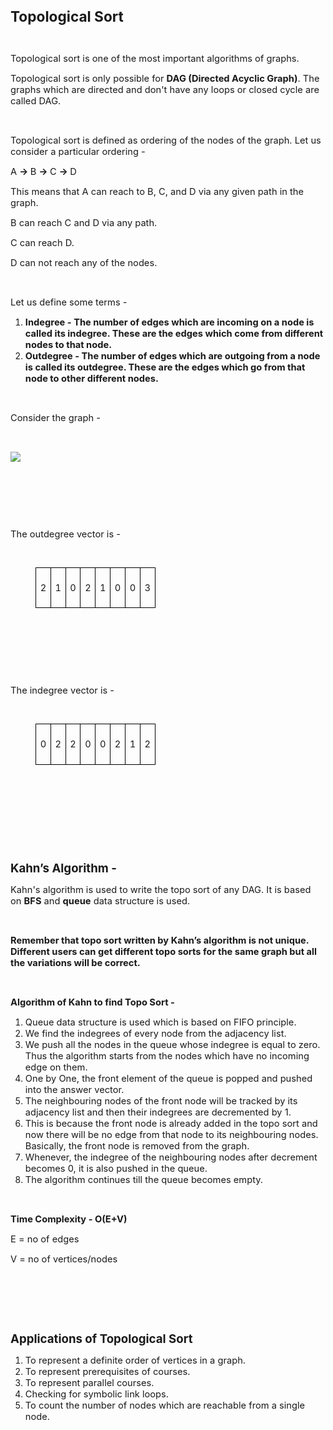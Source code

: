 <div _ngcontent-serverapp-c318="" class="body-text p-24"><p><span style="font-size:17pt;"><strong>Topological Sort</strong></span></p><p>&nbsp;</p><p><span style="font-size:11pt;">Topological sort is one of the most important algorithms of graphs.&nbsp;</span></p><p><span style="font-size:11pt;">Topological sort is only possible for&nbsp;<strong>DAG (Directed Acyclic Graph)</strong>. The graphs which are directed and don't have any loops or closed cycle are called DAG.</span></p><p>&nbsp;</p><p><span style="font-size:11pt;">Topological sort is defined as ordering of the nodes of the graph. Let us consider a particular ordering -&nbsp;</span></p><p><span style="font-size:11pt;">A&nbsp;<strong>→&nbsp;</strong>B&nbsp;<strong>→&nbsp;</strong>C&nbsp;<strong>→&nbsp;</strong>D</span></p><p><span style="font-size:11pt;">This means that A can reach to B, C, and D via any given path in the graph.</span></p><p><span style="font-size:11pt;">B can reach C and D via any path.</span></p><p><span style="font-size:11pt;">C can reach D.</span></p><p><span style="font-size:11pt;">D can not reach any of the nodes.</span></p><p>&nbsp;</p><p><span style="font-size:11pt;">Let us define some terms -&nbsp;</span></p><ol><li><span style="font-size:11pt;"><strong>Indegree -&nbsp;The number of edges which are&nbsp;incoming on a node is called its indegree. These are the edges which come from different nodes to that node.</strong></span></li><li><span style="font-size:11pt;"><strong>Outdegree -&nbsp;The number of edges which are&nbsp;outgoing from a node is called its outdegree. These are the edges which go from that node to other different nodes.</strong></span></li></ol><p>&nbsp;</p><p><span style="font-size:11pt;">Consider the graph -&nbsp;</span></p><p>&nbsp;</p><p><img src="https://files.codingninjas.in/article_images/topological-sort-dsa-new-0-1702720250.webp"></p><p>&nbsp;</p><p>&nbsp;</p><p>&nbsp;</p><p><span style="font-size:11pt;">The outdegree vector is -&nbsp;</span></p><figure class="table" style="float:left;width:451.27559055118115pt;"><table class="ck-table-resized" style="width: 100%;"><colgroup><col style="width:12.5%;"><col style="width:12.5%;"><col style="width:12.5%;"><col style="width:12.5%;"><col style="width:12.5%;"><col style="width:12.5%;"><col style="width:12.5%;"><col style="width:12.5%;"></colgroup><tbody><tr><td style="border:1pt solid #000000;padding:5pt;vertical-align:top;"><p style="text-align:center;"><span style="font-size:11pt;">2</span></p></td><td style="border:1pt solid #000000;padding:5pt;vertical-align:top;"><p style="text-align:center;"><span style="font-size:11pt;">1</span></p></td><td style="border:1pt solid #000000;padding:5pt;vertical-align:top;"><p style="text-align:center;"><span style="font-size:11pt;">0</span></p></td><td style="border:1pt solid #000000;padding:5pt;vertical-align:top;"><p style="text-align:center;"><span style="font-size:11pt;">2</span></p></td><td style="border:1pt solid #000000;padding:5pt;vertical-align:top;"><p style="text-align:center;"><span style="font-size:11pt;">1</span></p></td><td style="border:1pt solid #000000;padding:5pt;vertical-align:top;"><p style="text-align:center;"><span style="font-size:11pt;">0</span></p></td><td style="border:1pt solid #000000;padding:5pt;vertical-align:top;"><p style="text-align:center;"><span style="font-size:11pt;">0</span></p></td><td style="border:1pt solid #000000;padding:5pt;vertical-align:top;"><p style="text-align:center;"><span style="font-size:11pt;">3</span></p></td></tr></tbody></table></figure><p>&nbsp;</p><p>&nbsp;</p><p>&nbsp;</p><p><span style="font-size:11pt;">The indegree vector is -&nbsp;</span></p><figure class="table" style="float:left;width:451.27559055118115pt;"><table class="ck-table-resized" style="width: 100%;"><colgroup><col style="width:12.5%;"><col style="width:12.5%;"><col style="width:12.5%;"><col style="width:12.5%;"><col style="width:12.5%;"><col style="width:12.5%;"><col style="width:12.5%;"><col style="width:12.5%;"></colgroup><tbody><tr><td style="border:1pt solid #000000;padding:5pt;vertical-align:top;"><p style="text-align:center;"><span style="font-size:11pt;">0</span></p></td><td style="border:1pt solid #000000;padding:5pt;vertical-align:top;"><p style="text-align:center;"><span style="font-size:11pt;">2</span></p></td><td style="border:1pt solid #000000;padding:5pt;vertical-align:top;"><p style="text-align:center;"><span style="font-size:11pt;">2</span></p></td><td style="border:1pt solid #000000;padding:5pt;vertical-align:top;"><p style="text-align:center;"><span style="font-size:11pt;">0</span></p></td><td style="border:1pt solid #000000;padding:5pt;vertical-align:top;"><p style="text-align:center;"><span style="font-size:11pt;">0</span></p></td><td style="border:1pt solid #000000;padding:5pt;vertical-align:top;"><p style="text-align:center;"><span style="font-size:11pt;">2</span></p></td><td style="border:1pt solid #000000;padding:5pt;vertical-align:top;"><p style="text-align:center;"><span style="font-size:11pt;">1</span></p></td><td style="border:1pt solid #000000;padding:5pt;vertical-align:top;"><p style="text-align:center;"><span style="font-size:11pt;">2</span></p></td></tr></tbody></table></figure><p>&nbsp;</p><p>&nbsp;</p><p>&nbsp;</p><p>&nbsp;</p><p><span style="font-size:13.999999999999998pt;"><strong>Kahn’s Algorithm -&nbsp;</strong></span></p><p><span style="font-size:11pt;">Kahn's algorithm is used to write the topo sort of any DAG. It is based on&nbsp;<strong>BFS</strong> and&nbsp;<strong>queue</strong> data structure is used.&nbsp;</span></p><p>&nbsp;</p><p><span style="font-size:11pt;"><strong>Remember that topo sort written by Kahn’s algorithm is not unique. Different users can get different topo sorts for the same graph but all the variations will be correct.</strong></span></p><p>&nbsp;</p><p><span style="font-size:11pt;"><strong>Algorithm of Kahn to find Topo Sort -</strong></span></p><ol><li><span style="font-size:11pt;">Queue data structure is used which is based on FIFO principle.</span></li><li><span style="font-size:11pt;">We find the indegrees of every node from the adjacency list.</span></li><li><span style="font-size:11pt;">We push all the nodes in the queue whose indegree is equal to zero. Thus the algorithm starts from the nodes which have no incoming edge on them.</span></li><li><span style="font-size:11pt;">One by One, the front element of the queue is popped and pushed into the answer vector.&nbsp;</span></li><li><span style="font-size:11pt;">The neighbouring nodes of the front node will be tracked by its adjacency list and then their indegrees are decremented by 1.&nbsp;</span></li><li><span style="font-size:11pt;">This is because the front node is already added in the topo sort and now there will be no edge from that node to its neighbouring nodes. Basically, the front node is removed from the graph.</span></li><li><span style="font-size:11pt;">Whenever, the indegree of the neighbouring nodes after decrement becomes 0, it is also pushed in the queue.</span></li><li><span style="font-size:11pt;">The algorithm continues till the queue becomes empty.</span></li></ol><p>&nbsp;</p><p><span style="font-size:11pt;"><strong>Time Complexity - O(E+V)&nbsp;</strong></span></p><p><span style="font-size:11pt;">E = no of edges&nbsp;</span></p><p><span style="font-size:11pt;">V = no of vertices/nodes</span></p><p>&nbsp;</p><p>&nbsp;</p><p>&nbsp;</p><p><span style="font-size:13.999999999999998pt;"><strong>Applications of Topological Sort</strong></span></p><ol><li><span style="font-size:11pt;">To represent a definite order of vertices in a graph.</span></li><li><span style="font-size:11pt;">To represent prerequisites of courses.</span></li><li><span style="font-size:11pt;">To represent parallel courses.</span></li><li><span style="font-size:11pt;">Checking for symbolic link loops.</span></li><li><span style="font-size:11pt;">To count the number of nodes which are reachable from a single node.</span></li></ol></div>